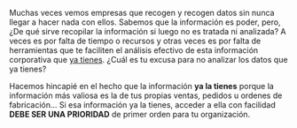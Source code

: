 ﻿---
UniqueId: fvCdagLVxY
Title: Datos como manzanas
Url: blog/datos-como-manzanas.html
Section: Blog
Date: 2016-10-03T14:12:16.8538948+02:00
Description: "Muchas veces vemos empresas que recogen y recogen datos sin nunca llegar a hacer nada con ellos. Sabemos que la información es poder, pero, ¿De qué sirve recopilar la información si luego no es tratada ni analizada?"
Image: datos-como-manzanas.jpg
Id: 0

---
Muchas veces vemos empresas que recogen y recogen datos sin nunca llegar a hacer nada con ellos. Sabemos que la información es poder, pero, ¿De qué sirve recopilar la información si luego no es tratada ni analizada? A veces es por falta de tiempo o recursos y otras veces es por falta de herramientas que te faciliten el análisis efectivo de esta información corporativa que [ya tienes][1]. ¿Cuál es tu excusa para no analizar los datos que ya tienes?

Hacemos hincapié en el hecho que la información **ya la tienes** porque la información más valiosa es la de tus propias ventas, pedidos u ordenes de fabricación... Si esa información ya la tienes, acceder a ella con facilidad **DEBE SER UNA PRIORIDAD** de primer orden para tu organización.





[1]: http://businessintelligence.es/blog/dark-data.html "Los datos más importantes ya los tienes"